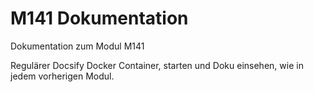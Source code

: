 # M141 Dokumentation
Dokumentation zum Modul M141

Regulärer Docsify Docker Container, starten und Doku einsehen, wie in jedem vorherigen Modul. 
